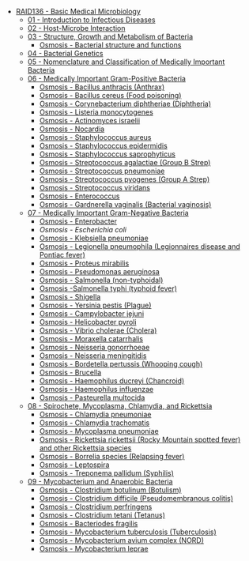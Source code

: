 * [RAID136 - Basic Medical Microbiology](RAID136%20-%20Basic%20Medical%20Microbiology.md)
  * [01 - Introduction to Infectious Diseases](01%20-%20Introduction%20to%20Infectious%20Diseases.md)
  * [02 - Host-Microbe Interaction](02%20-%20Host-Microbe%20Interaction.md)
  * [03 - Structure, Growth and Metabolism of Bacteria](03%20-%20Structure,%20Growth%20and%20Metabolism%20of%20Bacteria.md)
    * [Osmosis - Bacterial structure and functions](Osmosis%20-%20Bacterial%20structure%20and%20functions.md)
  * [04 - Bacterial Genetics](04%20-%20Bacterial%20Genetics.md)
  * [05 - Nomenclature and Classification of Medically Important Bacteria](05%20-%20Nomenclature%20and%20Classification%20of%20Medically%20Important%20Bacteria.md)
  * [06 - Medically Important Gram-Positive Bacteria](06%20-%20Medically%20Important%20Gram-Positive%20Bacteria.md)
    * [Osmosis - Bacillus anthracis (Anthrax)](Osmosis%20-%20Bacillus%20anthracis%20%28Anthrax%29.md)
    * [Osmosis - Bacillus cereus (Food poisoning)]()
    * [Osmosis - Corynebacterium diphtheriae (Diphtheria)]()
    * [Osmosis - Listeria monocytogenes]()
    * [Osmosis - Actinomyces israelii]()
    * [Osmosis - Nocardia]()
    * [Osmosis - Staphylococcus aureus](Osmosis%20-%20Staphylococcus%20aureus.md)
    * [Osmosis - Staphylococcus epidermidis]()
    * [Osmosis - Staphylococcus saprophyticus]()
    * [Osmosis - Streptococcus agalactiae (Group B Strep)]()
    * [Osmosis - Streptococcus pneumoniae]()
    * [Osmosis - Streptococcus pyogenes (Group A Strep)]()
    * [Osmosis - Streptococcus viridans]()
    * [Osmosis - Enterococcus]()
    * [Osmosis - Gardnerella vaginalis (Bacterial vaginosis)]()
  * [07 - Medically Important Gram-Negative Bacteria](07%20-%20Medically%20Important%20Gram-Negative%20Bacteria.md)
    * [Osmosis - Enterobacter]()
    * *Osmosis - Escherichia coli*
    * [Osmosis - Klebsiella pneumoniae]()
    * [Osmosis - Legionella pneumophila (Legionnaires disease and Pontiac fever)]()
    * [Osmosis - Proteus mirabilis]()
    * [Osmosis - Pseudomonas aeruginosa]()
    * [Osmosis - Salmonella (non-typhoidal)]()
    * [Osmosis -Salmonella typhi (typhoid fever)]()
    * [Osmosis - Shigella]()
    * [Osmosis - Yersinia pestis (Plague)]()
    * [Osmosis - Campylobacter jejuni]()
    * [Osmosis - Helicobacter pyroli]()
    * [Osmosis - Vibrio cholerae (Cholera)]()
    * [Osmosis - Moraxella catarrhalis]()
    * [Osmosis - Neisseria gonorrhoeae]()
    * [Osmosis - Neisseria meningitidis]()
    * [Osmosis - Bordetella pertussis (Whooping cough)]()
    * [Osmosis - Brucella]()
    * [Osmosis - Haemophilus ducreyi (Chancroid)]()
    * [Osmosis - Haemophilus influenzae]()
    * [Osmosis - Pasteurella multocida]()
  * [08 - Spirochete, Mycoplasma, Chlamydia, and Rickettsia](08%20-%20Spirochete,%20Mycoplasma,%20Chlamydia,%20and%20Rickettsia.md)
    * [Osmosis - Chlamydia pneumoniae]()
    * [Osmosis - Chlamydia trachomatis]()
    * [Osmosis - Mycoplasma pneumoniae]()
    * [Osmosis - Rickettsia rickettsii (Rocky Mountain spotted fever) and other Rickettsia species]()
    * [Osmosis - Borrelia species (Relapsing fever)]()
    * [Osmosis - Leptospira]()
    * [Osmosis - Treponema pallidum (Syphilis)]()
  * [09 - Mycobacterium and Anaerobic Bacteria](09%20-%20Mycobacterium%20and%20Anaerobic%20Bacteria.md)
    * [Osmosis - Clostridium botulinum (Botulism)]()
    * [Osmosis - Clostridium difficile (Pseudomembranous colitis)]()
    * [Osmosis - Clostridium perfringens]()
    * [Osmosis - Clostridium tetani (Tetanus)]()
    * [Osmosis - Bacteriodes fragilis]()
    * [Osmosis - Mycobacterium tuberculosis (Tuberculosis)]()
    * [Osmosis - Mycobacterium avium complex (NORD)]()
    * [Osmosis - Mycobacterium leprae]()
